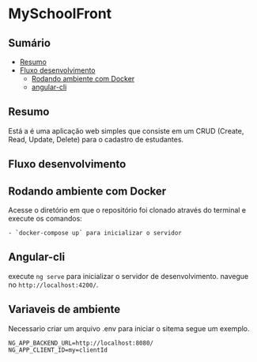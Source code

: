 # MySchoolFront

## Sumário

- [Resumo](#resumo)
- [Fluxo desenvolvimento](#fluxo-desenvolvimento)
  - [Rodando ambiente com Docker](#rodando-ambiente-com-docker)
  - [angular-cli](#angular-cli)
  
## Resumo

 Está a é uma aplicação web simples que consiste em um CRUD (Create, Read, Update, Delete) para o cadastro de estudantes. 

## Fluxo desenvolvimento

## Rodando ambiente com Docker

  Acesse o diretório em que o repositório foi clonado através do terminal e
  execute os comandos:

    - `docker-compose up` para inicializar o servidor


## Angular-cli

execute `ng serve` para inicializar o servidor de desenvolvimento. navegue no `http://localhost:4200/`.

## Variaveis de ambiente
  Necessario criar um arquivo .env para iniciar o sitema
  segue um exemplo.

    NG_APP_BACKEND_URL=http://localhost:8080/
    NG_APP_CLIENT_ID=my=clientId


<!-- START links -->

[1]: #resumo
[3]: #setup  
[3]: #docker
[4]: #angular-cli



<!-- END links -->

